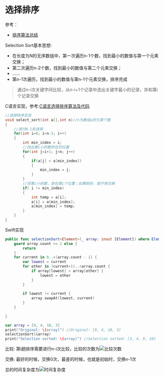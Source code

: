 # 选择排序

参考：

+ [排序算法总结](<https://www.runoob.com/w3cnote/sort-algorithm-summary.html>)

Selection Sort基本思想:

+ 在长度为N的无序数组中，第一次遍历n-1个数，找到最小的数值与第一个元素交换；
+ 第二次遍历n-2个数，找到最小的数值与第二个元素交换；
+ …...
+ 第n-1次遍历，找到最小的数值与第n-1个元素交换，排序完成

> 通过n-i次关键字间比较，从n-i+1个记录中选出关键字最小的记录，并和第i个记录交换



C语言实现，参考:[C语言选择排序算法及代码](<http://c.biancheng.net/cpp/html/2442.html>)

```c
//选择排序实现
void select_sort(int a[],int n)//n为数组a的元素个数
{
    //进行N-1轮选择
    for(int i=0; i<n-1; i++)
    {
        int min_index = i; 
        //找出第i小的数所在的位置
        for(int j=i+1; j<n; j++)
        {
            if(a[j] < a[min_index])
            {
                min_index = j;
            }
        }
        //将第i小的数，放在第i个位置；如果刚好，就不用交换
        if( i != min_index)
        {
            int temp = a[i];
            a[i] = a[min_index];
            a[min_index] = temp;
        }
    }
}
```



Swift实现

```swift
public func selectionSort<Element>(_ array: inout [Element]) where Element: Comparable {
    guard array.count >= 2 else {
        return
    }
    for current in 0..<(array.count - 1) {
        var lowest = current
        for other in (current+1)..<array.count {
            if array[lowest] > array[other] {
                lowest = other
            }
        }
        
        if lowest != current {
            array.swapAt(lowest, current)
        }
    }
    
}

var array = [9, 4, 10, 3]
print("Original: \(array)") //Original: [9, 4, 10, 3]
selectionSort(&array)
print("Selection sorted: \(array)") //Selection sorted: [3, 4, 9, 10]
```



比较: 第i趟排序需要进行n-i次比较，比较的次数为![比较次数](http://latex.codecogs.com/gif.latex?\\sum_{i=1}^{n-1}(n-i)=n-1+n-2+...+1=\\frac{n(n-1)}{2})

交换: 最好的时候，交换0次，最差的时候，也就是初始时，交换n-1次

总的时间复杂度为![时间复杂度](http://latex.codecogs.com/gif.latex?\\O(n^2))



